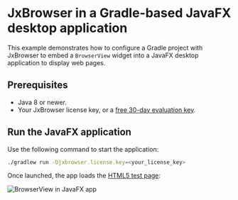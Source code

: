 # JxBrowser in a Gradle-based JavaFX desktop application

This example demonstrates how to configure a Gradle project with JxBrowser to embed a `BrowserView` widget into a JavaFX desktop application to display web pages.

## Prerequisites

* Java 8 or newer.
* Your JxBrowser license key, or a [free 30-day evaluation key][web-form].

## Run the JavaFX application

Use the following command to start the application:

```bash
./gradlew run -Djxbrowser.license.key=<your_license_key>
```

Once launched, the app loads the [HTML5 test page][html5-test-page]:

![BrowserView in JavaFX app][javafx-browser-view]

[web-form]: https://www.teamdev.com/jxbrowser#evaluate
[html5-test-page]: https://html5test.teamdev.com
[javafx-browser-view]: https://jxbrowser-support.teamdev.com/img/articles/javafx-view.webp
